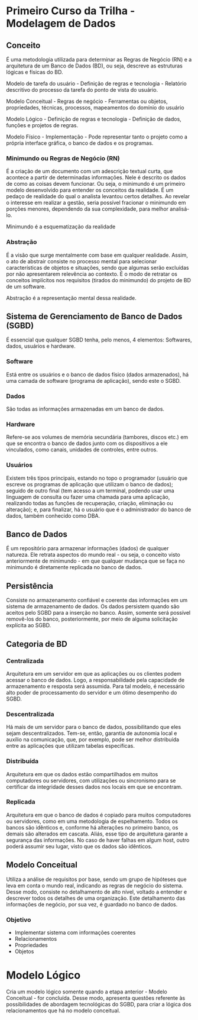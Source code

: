 # Primeiro Curso da Trilha - Modelagem de Dados

## Conceito
É uma metodologia utilizada para determinar as Regras de Negócio (RN) e a arquitetura de um Banco de Dados (BD), ou seja, descreve as estruturas lógicas e físicas do BD.

Modelo de tarefa do usuário - Definição de regras e tecnologia - Relatório descritivo do processo da tarefa do ponto de vista do usuário.

Modelo Conceitual - Regras de negócio - Ferramentas ou objetos, propriedades, técnicas, processos, mapeamentos do domínio do usuário

Modelo Lógico - Definição de regras e tecnologia - Definição de dados, funções e projetos de regras.

Modelo Físico - Implementação - Pode representar tanto o projeto como a própria interface gráfica, o banco de dados e os programas.

### Minimundo ou Regras de Negócio (RN)
É a criação de um documento com um adescrição textual curta, que acontece a partir de determinadas informações. Nele é descrito os dados de como as coisas devem funcionar. Ou seja, o minimundo é um primeiro modelo desenvolvido para entender os conceitos da realidade.
É um pedaço de realidade do qual o analista levantou certos detalhes. Ao revelar o interesse em realizar a gestão, seria possível fracionar o minimundo em porções menores, dependendo da sua complexidade, para melhor analisá-lo.

Minimundo é a esquematização da realidade


### Abstração
É a visão que surge mentalmente com base em qualquer realidade. Assim, o ato de abstrair consiste no processo mental para selecionar características de objetos e situações, sendo que algumas serão excluídas por não apresentarem relevência ao contexto.
É o modo de retratar os conceitos implícitos nos requisitos (tirados do minimundo) do projeto de BD de um software. 

Abstração é a representação mental dessa realidade.

## Sistema de Gerenciamento de Banco de Dados (SGBD)
É essencial que qualquer SGBD tenha, pelo menos, 4 elementos: Softwares, dados, usuários e hardware.

### Software
Está entre os usuários e o banco de dados físico (dados armazenados), há uma camada de software (programa de aplicação), sendo este o SGBD.

### Dados
São todas as informações armazenadas em um banco de dados.

### Hardware
Refere-se aos volumes de memória secundária (tambores, discos etc.) em que se encontra o banco de dados junto com os dispositivos a ele vinculados, como canais, unidades de controles, entre outros.

### Usuários
Existem três tipos principais, estando no topo o programador (usuário que escreve os programas de aplicação que utilizam o banco de dados); seguido de outro final (tem acesso a um terminal, podendo usar uma linguagem de consulta ou fazer uma chamada para uma aplicação, realizando todas as funções de recuperação, criação, eliminação ou alteração); e, para finalizar, há o usuário que é o administrador do banco de dados, também conhecido como DBA.

## Banco de Dados
É um repositório para armazenar informações (dados) de qualquer natureza. Ele retrata aspectos do mundo real - ou seja, o conceito visto anteriormente de minimundo - em que qualquer mudança que se faça no minimundo é diretamente replicada no banco de dados.

## Persistência
Consiste no armazenamento confiável e coerente das informações em um sistema de armazenamento de dados. Os dados persistem quando são aceitos pelo SGBD para a inserção no banco. Assim, somente será possível removê-los do banco, posteriormente, por meio de alguma solicitação explícita ao SGBD.

## Categoria de BD

### Centralizada
Arquitetura em um servidor em que as aplicações ou os clientes podem acessar o banco de dados. Logo, a responsabilidade pela capacidade de armazenamento e resposta será assumida. Para tal modelo, é necessário alto poder de processamento do servidor e um ótimo desempenho do SGBD.

### Descentralizada
Há mais de um servidor para o banco de dados, possibilitando que eles sejam descentralizados. Tem-se, então, garantia de autonomia local e auxílio na comunicação, que, por exemplo, pode ser melhor distribuída entre as aplicações que utilizam tabelas específicas.

### Distribuída
Arquitetura em que os dados estão compartilhados em muitos computadores ou servidores, com utilizações ou sincronismo para se certificar da integridade desses dados nos locais em que se encontram.

### Replicada 
Arquitetura em que o banco de dados é copiado para muitos computadores ou servidores, como em uma metodologia de espelhamento. Todos os bancos são idênticos e, conforme há alterações no primeiro banco, os demais são alterados em cascata.
Aliás, esse tipo de arquitetura garante a segurança das informações. No caso de haver falhas em algum host, outro poderá assumir seu lugar, visto que os dados são idênticos.

## Modelo Conceitual

Utiliza a análise de requisitos por base, sendo um grupo de hipóteses que leva em conta o mundo real, indicando as regras de negócio do sistema. Desse modo, consiste no detalhamento de alto nível, voltado a entender e descrever todos os detalhes de uma organização.
Este detalhamento das informações de negócio, por sua vez, é guardado no banco de dados. 

### Objetivo

- Implementar sistema com informações coerentes
- Relacionamentos
- Propriedades
- Objetos

# Modelo Lógico

Cria um modelo lógico somente quando a etapa anterior - Modelo Conceitual - for concluída. Desse modo, apresenta questões referente às possibilidades de abordagem tecnológicas do SGBD, para criar a lógica dos relacionamentos que há no modelo conceitual.